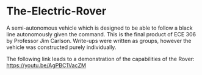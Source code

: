 # The-Electric-Rover
A semi-autonomous vehicle which is designed to be able to follow a black line autonomously given the command. This is the final product of ECE 306 by Professor Jim Carlson. Write-ups were written as groups, however the vehicle was constructed purely individually.

The following link leads to a demonstration of the capabilities of the Rover: https://youtu.be/AgPBC1VacZM
